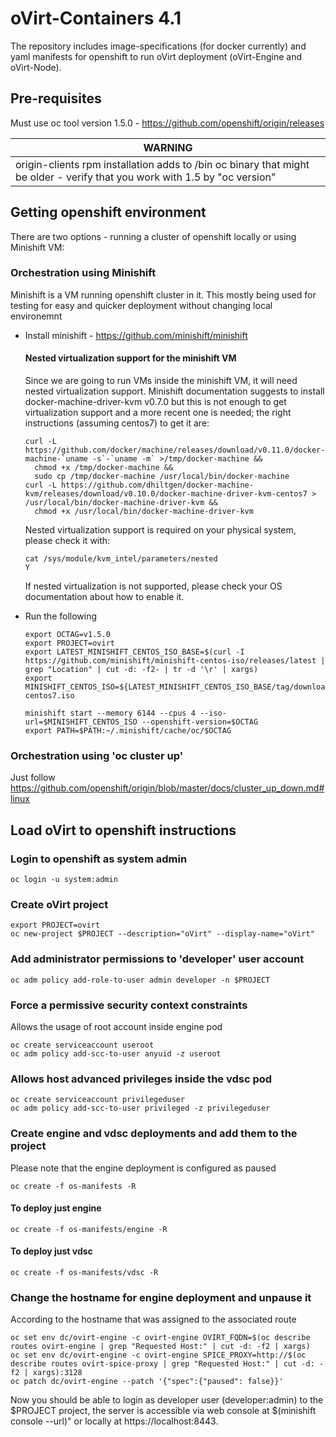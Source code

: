 # oVirt-Containers 4.1
The repository includes image-specifications (for docker currently) and yaml
manifests for openshift to run oVirt deployment (oVirt-Engine and oVirt-Node).

## Pre-requisites
Must use oc tool version 1.5.0 - https://github.com/openshift/origin/releases

| WARNING |
| ---- |
| origin-clients rpm installation adds to /bin oc binary that might be older - verify that you work with 1.5 by "oc version" |

## Getting openshift environment
There are two options - running a cluster of openshift locally or using
Minishift VM:
### Orchestration using Minishift
Minishift is a VM running openshift cluster in it. This mostly being used for
testing for easy and quicker deployment without changing local environemnt
- Install minishift - https://github.com/minishift/minishift
  #### Nested virtualization support for the minishift VM
  Since we are going to run VMs inside the minishift VM, it will need nested virtualization support. Minishift documentation suggests to install docker-machine-driver-kvm v0.7.0 but this is not enough to get virtualization support and a more recent one is needed; the right instructions (assuming centos7) to get it are:
  ```
  curl -L https://github.com/docker/machine/releases/download/v0.11.0/docker-machine-`uname -s`-`uname -m` >/tmp/docker-machine &&
    chmod +x /tmp/docker-machine &&
    sudo cp /tmp/docker-machine /usr/local/bin/docker-machine
  curl -L https://github.com/dhiltgen/docker-machine-kvm/releases/download/v0.10.0/docker-machine-driver-kvm-centos7 > /usr/local/bin/docker-machine-driver-kvm &&
    chmod +x /usr/local/bin/docker-machine-driver-kvm
  ```
  Nested virtualization support is required on your physical system, please check it with:
  ```
  cat /sys/module/kvm_intel/parameters/nested
  Y
  ```
  If nested virtualization is not supported, please check your OS documentation about how to enable it.

- Run the following
  ```
  export OCTAG=v1.5.0
  export PROJECT=ovirt
  export LATEST_MINISHIFT_CENTOS_ISO_BASE=$(curl -I https://github.com/minishift/minishift-centos-iso/releases/latest | grep "Location" | cut -d: -f2- | tr -d '\r' | xargs)
  export MINISHIFT_CENTOS_ISO=${LATEST_MINISHIFT_CENTOS_ISO_BASE/tag/download}/minishift-centos7.iso

  minishift start --memory 6144 --cpus 4 --iso-url=$MINISHIFT_CENTOS_ISO --openshift-version=$OCTAG
  export PATH=$PATH:~/.minishift/cache/oc/$OCTAG
  ```
### Orchestration using 'oc cluster up'
Just follow https://github.com/openshift/origin/blob/master/docs/cluster_up_down.md#linux

## Load oVirt to openshift instructions
### Login to openshift as system admin
```
oc login -u system:admin
```

### Create oVirt project
```
export PROJECT=ovirt
oc new-project $PROJECT --description="oVirt" --display-name="oVirt"
```

### Add administrator permissions to 'developer' user account
```
oc adm policy add-role-to-user admin developer -n $PROJECT
```

### Force a permissive security context constraints
Allows the usage of root account inside engine pod
```
oc create serviceaccount useroot
oc adm policy add-scc-to-user anyuid -z useroot
```

### Allows host advanced privileges inside the vdsc pod
```
oc create serviceaccount privilegeduser
oc adm policy add-scc-to-user privileged -z privilegeduser
```

### Create engine and vdsc deployments and add them to the project
Please note that the engine deployment is configured as paused
```
oc create -f os-manifests -R
```

#### To deploy just engine
```
oc create -f os-manifests/engine -R
```

#### To deploy just vdsc
```
oc create -f os-manifests/vdsc -R
```

### Change the hostname for engine deployment and unpause it
According to the hostname that was assigned to the associated route
```
oc set env dc/ovirt-engine -c ovirt-engine OVIRT_FQDN=$(oc describe routes ovirt-engine | grep "Requested Host:" | cut -d: -f2 | xargs)
oc set env dc/ovirt-engine -c ovirt-engine SPICE_PROXY=http://$(oc describe routes ovirt-spice-proxy | grep "Requested Host:" | cut -d: -f2 | xargs):3128
oc patch dc/ovirt-engine --patch '{"spec":{"paused": false}}'
```

Now you should be able to login as developer user (developer:admin) to the
$PROJECT project, the server is accessible via web console at
$(minishift console --url)" or locally at https://localhost:8443.
